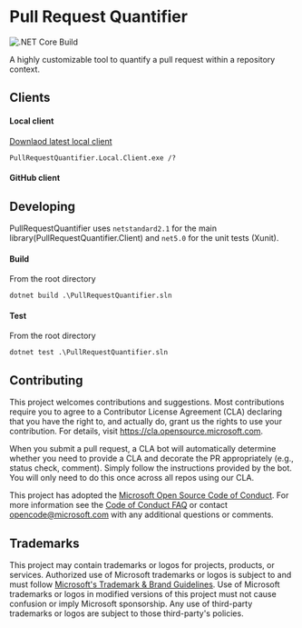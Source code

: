 # Pull Request Quantifier
![.NET Core Build](https://github.com/microsoft/PullRequestQuantifier/workflows/.NET%20Core%20Build/badge.svg)

A highly customizable tool to quantify a pull request within a repository context.

## Clients
#### Local client

[Downlaod latest local client](https://github.com/microsoft/PullRequestQuantifier/releases)
```
PullRequestQuantifier.Local.Client.exe /?
```

#### GitHub client

## Developing

PullRequestQuantifier uses `netstandard2.1` for the main library(PullRequestQuantifier.Client) and `net5.0` for the unit tests (Xunit).

#### Build

From the root directory

```
dotnet build .\PullRequestQuantifier.sln
```

#### Test

From the root directory

```
dotnet test .\PullRequestQuantifier.sln
```

## Contributing

This project welcomes contributions and suggestions.  Most contributions require you to agree to a
Contributor License Agreement (CLA) declaring that you have the right to, and actually do, grant us
the rights to use your contribution. For details, visit https://cla.opensource.microsoft.com.

When you submit a pull request, a CLA bot will automatically determine whether you need to provide
a CLA and decorate the PR appropriately (e.g., status check, comment). Simply follow the instructions
provided by the bot. You will only need to do this once across all repos using our CLA.

This project has adopted the [Microsoft Open Source Code of Conduct](https://opensource.microsoft.com/codeofconduct/).
For more information see the [Code of Conduct FAQ](https://opensource.microsoft.com/codeofconduct/faq/) or
contact [opencode@microsoft.com](mailto:opencode@microsoft.com) with any additional questions or comments.

## Trademarks

This project may contain trademarks or logos for projects, products, or services. Authorized use of Microsoft 
trademarks or logos is subject to and must follow 
[Microsoft's Trademark & Brand Guidelines](https://www.microsoft.com/en-us/legal/intellectualproperty/trademarks/usage/general).
Use of Microsoft trademarks or logos in modified versions of this project must not cause confusion or imply Microsoft sponsorship.
Any use of third-party trademarks or logos are subject to those third-party's policies.
